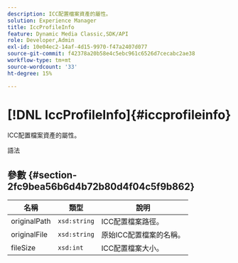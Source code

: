 ```yaml
---
description: ICC配置檔案資產的屬性。
solution: Experience Manager
title: IccProfileInfo
feature: Dynamic Media Classic,SDK/API
role: Developer,Admin
exl-id: 10e04ec2-14af-4d15-9970-f47a2407d077
source-git-commit: f42378a20b58e4c5ebc961c6526d7cecabc2ae38
workflow-type: tm+mt
source-wordcount: '33'
ht-degree: 15%

---
```


# [!DNL IccProfileInfo]{#iccprofileinfo}

ICC配置檔案資產的屬性。

語法

## 參數 {#section-2fc9bea56b6d4b72b80d4f04c5f9b862}

| 名稱 | 類型 | 說明 |
|---|---|---|
| originalPath | `xsd:string` | ICC配置檔案路徑。 |
| originalFile | `xsd:string` | 原始ICC配置檔案的名稱。 |
| fileSize | `xsd:int` | ICC配置檔案大小。 |
